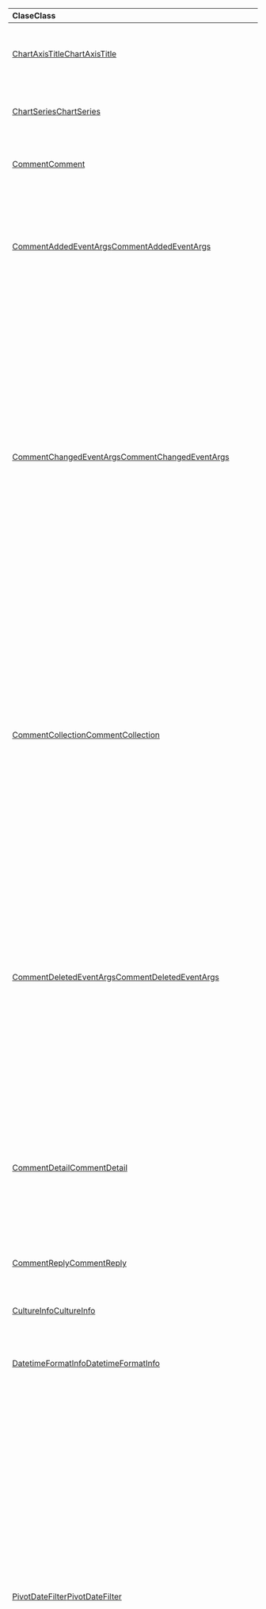 | <span data-ttu-id="75e6f-101">Clase</span><span class="sxs-lookup"><span data-stu-id="75e6f-101">Class</span></span> | <span data-ttu-id="75e6f-102">Campos</span><span class="sxs-lookup"><span data-stu-id="75e6f-102">Fields</span></span> | <span data-ttu-id="75e6f-103">Descripción</span><span class="sxs-lookup"><span data-stu-id="75e6f-103">Description</span></span> |
|:---|:---|:---|
|[<span data-ttu-id="75e6f-104">ChartAxisTitle</span><span class="sxs-lookup"><span data-stu-id="75e6f-104">ChartAxisTitle</span></span>](/javascript/api/excel/excel.chartaxistitle)|[<span data-ttu-id="75e6f-105">textOrientation</span><span class="sxs-lookup"><span data-stu-id="75e6f-105">textOrientation</span></span>](/javascript/api/excel/excel.chartaxistitle#textorientation)|<span data-ttu-id="75e6f-106">Especifica el ángulo al que está orientado el texto para el título del eje del gráfico.</span><span class="sxs-lookup"><span data-stu-id="75e6f-106">Specifies the angle to which the text is oriented for the chart axis title.</span></span>|
|[<span data-ttu-id="75e6f-107">ChartSeries</span><span class="sxs-lookup"><span data-stu-id="75e6f-107">ChartSeries</span></span>](/javascript/api/excel/excel.chartseries)|[<span data-ttu-id="75e6f-108">getDimensionValues(dimension: Excel. ChartSeriesDimension)</span><span class="sxs-lookup"><span data-stu-id="75e6f-108">getDimensionValues(dimension: Excel.ChartSeriesDimension)</span></span>](/javascript/api/excel/excel.chartseries#getdimensionvalues-dimension-)|<span data-ttu-id="75e6f-109">Obtiene los valores de una sola dimensión de la serie de gráficos.</span><span class="sxs-lookup"><span data-stu-id="75e6f-109">Gets the values from a single dimension of the chart series.</span></span>|
|[<span data-ttu-id="75e6f-110">Comment</span><span class="sxs-lookup"><span data-stu-id="75e6f-110">Comment</span></span>](/javascript/api/excel/excel.comment)|[<span data-ttu-id="75e6f-111">contentType</span><span class="sxs-lookup"><span data-stu-id="75e6f-111">contentType</span></span>](/javascript/api/excel/excel.comment#contenttype)|<span data-ttu-id="75e6f-112">Obtiene el tipo de contenido del comentario.</span><span class="sxs-lookup"><span data-stu-id="75e6f-112">Gets the content type of the comment.</span></span>|
|[<span data-ttu-id="75e6f-113">CommentAddedEventArgs</span><span class="sxs-lookup"><span data-stu-id="75e6f-113">CommentAddedEventArgs</span></span>](/javascript/api/excel/excel.commentaddedeventargs)|[<span data-ttu-id="75e6f-114">commentDetails</span><span class="sxs-lookup"><span data-stu-id="75e6f-114">commentDetails</span></span>](/javascript/api/excel/excel.commentaddedeventargs#commentdetails)|<span data-ttu-id="75e6f-115">Obtiene la matriz que contiene el identificador de comentario y los identificadores `CommentDetail` de sus respuestas relacionadas.</span><span class="sxs-lookup"><span data-stu-id="75e6f-115">Gets the `CommentDetail` array that contains the comment ID and IDs of its related replies.</span></span>|
||[<span data-ttu-id="75e6f-116">source</span><span class="sxs-lookup"><span data-stu-id="75e6f-116">source</span></span>](/javascript/api/excel/excel.commentaddedeventargs#source)|<span data-ttu-id="75e6f-117">Especifica el origen del evento.</span><span class="sxs-lookup"><span data-stu-id="75e6f-117">Specifies the source of the event.</span></span>|
||[<span data-ttu-id="75e6f-118">type</span><span class="sxs-lookup"><span data-stu-id="75e6f-118">type</span></span>](/javascript/api/excel/excel.commentaddedeventargs#type)|<span data-ttu-id="75e6f-119">Obtiene el tipo del evento.</span><span class="sxs-lookup"><span data-stu-id="75e6f-119">Gets the type of the event.</span></span>|
||[<span data-ttu-id="75e6f-120">worksheetId</span><span class="sxs-lookup"><span data-stu-id="75e6f-120">worksheetId</span></span>](/javascript/api/excel/excel.commentaddedeventargs#worksheetid)|<span data-ttu-id="75e6f-121">Obtiene el identificador de la hoja de cálculo en la que se produjo el evento.</span><span class="sxs-lookup"><span data-stu-id="75e6f-121">Gets the ID of the worksheet in which the event happened.</span></span>|
|[<span data-ttu-id="75e6f-122">CommentChangedEventArgs</span><span class="sxs-lookup"><span data-stu-id="75e6f-122">CommentChangedEventArgs</span></span>](/javascript/api/excel/excel.commentchangedeventargs)|[<span data-ttu-id="75e6f-123">changeType</span><span class="sxs-lookup"><span data-stu-id="75e6f-123">changeType</span></span>](/javascript/api/excel/excel.commentchangedeventargs#changetype)|<span data-ttu-id="75e6f-124">Obtiene el tipo de cambio que representa cómo se desencadena el evento modificado.</span><span class="sxs-lookup"><span data-stu-id="75e6f-124">Gets the change type that represents how the changed event is triggered.</span></span>|
||[<span data-ttu-id="75e6f-125">commentDetails</span><span class="sxs-lookup"><span data-stu-id="75e6f-125">commentDetails</span></span>](/javascript/api/excel/excel.commentchangedeventargs#commentdetails)|<span data-ttu-id="75e6f-126">Obtiene la matriz que contiene el identificador de comentario y `CommentDetail` los identificadores de sus respuestas relacionadas.</span><span class="sxs-lookup"><span data-stu-id="75e6f-126">Get the `CommentDetail` array which contains the comment ID and IDs of its related replies.</span></span>|
||[<span data-ttu-id="75e6f-127">source</span><span class="sxs-lookup"><span data-stu-id="75e6f-127">source</span></span>](/javascript/api/excel/excel.commentchangedeventargs#source)|<span data-ttu-id="75e6f-128">Especifica el origen del evento.</span><span class="sxs-lookup"><span data-stu-id="75e6f-128">Specifies the source of the event.</span></span>|
||[<span data-ttu-id="75e6f-129">type</span><span class="sxs-lookup"><span data-stu-id="75e6f-129">type</span></span>](/javascript/api/excel/excel.commentchangedeventargs#type)|<span data-ttu-id="75e6f-130">Obtiene el tipo del evento.</span><span class="sxs-lookup"><span data-stu-id="75e6f-130">Gets the type of the event.</span></span>|
||[<span data-ttu-id="75e6f-131">worksheetId</span><span class="sxs-lookup"><span data-stu-id="75e6f-131">worksheetId</span></span>](/javascript/api/excel/excel.commentchangedeventargs#worksheetid)|<span data-ttu-id="75e6f-132">Obtiene el identificador de la hoja de cálculo en la que se produjo el evento.</span><span class="sxs-lookup"><span data-stu-id="75e6f-132">Gets the ID of the worksheet in which the event happened.</span></span>|
|[<span data-ttu-id="75e6f-133">CommentCollection</span><span class="sxs-lookup"><span data-stu-id="75e6f-133">CommentCollection</span></span>](/javascript/api/excel/excel.commentcollection)|[<span data-ttu-id="75e6f-134">onAdded</span><span class="sxs-lookup"><span data-stu-id="75e6f-134">onAdded</span></span>](/javascript/api/excel/excel.commentcollection#onadded)|<span data-ttu-id="75e6f-135">Se produce cuando se agregan los comentarios.</span><span class="sxs-lookup"><span data-stu-id="75e6f-135">Occurs when the comments are added.</span></span>|
||[<span data-ttu-id="75e6f-136">onChanged</span><span class="sxs-lookup"><span data-stu-id="75e6f-136">onChanged</span></span>](/javascript/api/excel/excel.commentcollection#onchanged)|<span data-ttu-id="75e6f-137">Se produce cuando se cambian los comentarios o las respuestas de una colección de comentarios, incluso cuando se eliminan las respuestas.</span><span class="sxs-lookup"><span data-stu-id="75e6f-137">Occurs when comments or replies in a comment collection are changed, including when replies are deleted.</span></span>|
||[<span data-ttu-id="75e6f-138">onDeleted</span><span class="sxs-lookup"><span data-stu-id="75e6f-138">onDeleted</span></span>](/javascript/api/excel/excel.commentcollection#ondeleted)|<span data-ttu-id="75e6f-139">Se produce cuando los comentarios se eliminan en la colección de comentarios.</span><span class="sxs-lookup"><span data-stu-id="75e6f-139">Occurs when comments are deleted in the comment collection.</span></span>|
|[<span data-ttu-id="75e6f-140">CommentDeletedEventArgs</span><span class="sxs-lookup"><span data-stu-id="75e6f-140">CommentDeletedEventArgs</span></span>](/javascript/api/excel/excel.commentdeletedeventargs)|[<span data-ttu-id="75e6f-141">commentDetails</span><span class="sxs-lookup"><span data-stu-id="75e6f-141">commentDetails</span></span>](/javascript/api/excel/excel.commentdeletedeventargs#commentdetails)|<span data-ttu-id="75e6f-142">Obtiene la matriz que contiene el identificador de comentario y los identificadores `CommentDetail` de sus respuestas relacionadas.</span><span class="sxs-lookup"><span data-stu-id="75e6f-142">Gets the `CommentDetail` array that contains the comment ID and IDs of its related replies.</span></span>|
||[<span data-ttu-id="75e6f-143">source</span><span class="sxs-lookup"><span data-stu-id="75e6f-143">source</span></span>](/javascript/api/excel/excel.commentdeletedeventargs#source)|<span data-ttu-id="75e6f-144">Especifica el origen del evento.</span><span class="sxs-lookup"><span data-stu-id="75e6f-144">Specifies the source of the event.</span></span>|
||[<span data-ttu-id="75e6f-145">type</span><span class="sxs-lookup"><span data-stu-id="75e6f-145">type</span></span>](/javascript/api/excel/excel.commentdeletedeventargs#type)|<span data-ttu-id="75e6f-146">Obtiene el tipo del evento.</span><span class="sxs-lookup"><span data-stu-id="75e6f-146">Gets the type of the event.</span></span>|
||[<span data-ttu-id="75e6f-147">worksheetId</span><span class="sxs-lookup"><span data-stu-id="75e6f-147">worksheetId</span></span>](/javascript/api/excel/excel.commentdeletedeventargs#worksheetid)|<span data-ttu-id="75e6f-148">Obtiene el identificador de la hoja de cálculo en la que se produjo el evento.</span><span class="sxs-lookup"><span data-stu-id="75e6f-148">Gets the ID of the worksheet in which the event happened.</span></span>|
|[<span data-ttu-id="75e6f-149">CommentDetail</span><span class="sxs-lookup"><span data-stu-id="75e6f-149">CommentDetail</span></span>](/javascript/api/excel/excel.commentdetail)|[<span data-ttu-id="75e6f-150">commentId</span><span class="sxs-lookup"><span data-stu-id="75e6f-150">commentId</span></span>](/javascript/api/excel/excel.commentdetail#commentid)|<span data-ttu-id="75e6f-151">Representa el identificador del comentario.</span><span class="sxs-lookup"><span data-stu-id="75e6f-151">Represents the ID of the comment.</span></span>|
||[<span data-ttu-id="75e6f-152">replyIds</span><span class="sxs-lookup"><span data-stu-id="75e6f-152">replyIds</span></span>](/javascript/api/excel/excel.commentdetail#replyids)|<span data-ttu-id="75e6f-153">Representa los IDs de las respuestas relacionadas que pertenecen al comentario.</span><span class="sxs-lookup"><span data-stu-id="75e6f-153">Represents the IDs of the related replies that belong to the comment.</span></span>|
|[<span data-ttu-id="75e6f-154">CommentReply</span><span class="sxs-lookup"><span data-stu-id="75e6f-154">CommentReply</span></span>](/javascript/api/excel/excel.commentreply)|[<span data-ttu-id="75e6f-155">contentType</span><span class="sxs-lookup"><span data-stu-id="75e6f-155">contentType</span></span>](/javascript/api/excel/excel.commentreply#contenttype)|<span data-ttu-id="75e6f-156">Tipo de contenido de la respuesta.</span><span class="sxs-lookup"><span data-stu-id="75e6f-156">The content type of the reply.</span></span>|
|[<span data-ttu-id="75e6f-157">CultureInfo</span><span class="sxs-lookup"><span data-stu-id="75e6f-157">CultureInfo</span></span>](/javascript/api/excel/excel.cultureinfo)|[<span data-ttu-id="75e6f-158">datetimeFormat</span><span class="sxs-lookup"><span data-stu-id="75e6f-158">datetimeFormat</span></span>](/javascript/api/excel/excel.cultureinfo#datetimeformat)|<span data-ttu-id="75e6f-159">Define el formato culturalmente adecuado para mostrar fecha y hora.</span><span class="sxs-lookup"><span data-stu-id="75e6f-159">Defines the culturally appropriate format of displaying date and time.</span></span>|
|[<span data-ttu-id="75e6f-160">DatetimeFormatInfo</span><span class="sxs-lookup"><span data-stu-id="75e6f-160">DatetimeFormatInfo</span></span>](/javascript/api/excel/excel.datetimeformatinfo)|[<span data-ttu-id="75e6f-161">dateSeparator</span><span class="sxs-lookup"><span data-stu-id="75e6f-161">dateSeparator</span></span>](/javascript/api/excel/excel.datetimeformatinfo#dateseparator)|<span data-ttu-id="75e6f-162">Obtiene la cadena usada como separador de fecha.</span><span class="sxs-lookup"><span data-stu-id="75e6f-162">Gets the string used as the date separator.</span></span>|
||[<span data-ttu-id="75e6f-163">longDatePattern</span><span class="sxs-lookup"><span data-stu-id="75e6f-163">longDatePattern</span></span>](/javascript/api/excel/excel.datetimeformatinfo#longdatepattern)|<span data-ttu-id="75e6f-164">Obtiene la cadena de formato de un valor de fecha larga.</span><span class="sxs-lookup"><span data-stu-id="75e6f-164">Gets the format string for a long date value.</span></span>|
||[<span data-ttu-id="75e6f-165">longTimePattern</span><span class="sxs-lookup"><span data-stu-id="75e6f-165">longTimePattern</span></span>](/javascript/api/excel/excel.datetimeformatinfo#longtimepattern)|<span data-ttu-id="75e6f-166">Obtiene la cadena de formato de un valor de tiempo largo.</span><span class="sxs-lookup"><span data-stu-id="75e6f-166">Gets the format string for a long time value.</span></span>|
||[<span data-ttu-id="75e6f-167">shortDatePattern</span><span class="sxs-lookup"><span data-stu-id="75e6f-167">shortDatePattern</span></span>](/javascript/api/excel/excel.datetimeformatinfo#shortdatepattern)|<span data-ttu-id="75e6f-168">Obtiene la cadena de formato de un valor de fecha breve.</span><span class="sxs-lookup"><span data-stu-id="75e6f-168">Gets the format string for a short date value.</span></span>|
||[<span data-ttu-id="75e6f-169">timeSeparator</span><span class="sxs-lookup"><span data-stu-id="75e6f-169">timeSeparator</span></span>](/javascript/api/excel/excel.datetimeformatinfo#timeseparator)|<span data-ttu-id="75e6f-170">Obtiene la cadena usada como separador de hora.</span><span class="sxs-lookup"><span data-stu-id="75e6f-170">Gets the string used as the time separator.</span></span>|
|[<span data-ttu-id="75e6f-171">PivotDateFilter</span><span class="sxs-lookup"><span data-stu-id="75e6f-171">PivotDateFilter</span></span>](/javascript/api/excel/excel.pivotdatefilter)|[<span data-ttu-id="75e6f-172">comparador</span><span class="sxs-lookup"><span data-stu-id="75e6f-172">comparator</span></span>](/javascript/api/excel/excel.pivotdatefilter#comparator)|<span data-ttu-id="75e6f-173">El comparador es el valor estático con el que se comparan otros valores.</span><span class="sxs-lookup"><span data-stu-id="75e6f-173">The comparator is the static value to which other values are compared.</span></span>|
||[<span data-ttu-id="75e6f-174">condition</span><span class="sxs-lookup"><span data-stu-id="75e6f-174">condition</span></span>](/javascript/api/excel/excel.pivotdatefilter#condition)|<span data-ttu-id="75e6f-175">Especifica la condición del filtro, que define los criterios de filtrado necesarios.</span><span class="sxs-lookup"><span data-stu-id="75e6f-175">Specifies the condition for the filter, which defines the necessary filtering criteria.</span></span>|
||[<span data-ttu-id="75e6f-176">exclusive</span><span class="sxs-lookup"><span data-stu-id="75e6f-176">exclusive</span></span>](/javascript/api/excel/excel.pivotdatefilter#exclusive)|<span data-ttu-id="75e6f-177">Si `true` , filter excluye los *elementos* que cumplen los criterios.</span><span class="sxs-lookup"><span data-stu-id="75e6f-177">If `true`, filter *excludes* items that meet criteria.</span></span>|
||[<span data-ttu-id="75e6f-178">lowerBound</span><span class="sxs-lookup"><span data-stu-id="75e6f-178">lowerBound</span></span>](/javascript/api/excel/excel.pivotdatefilter#lowerbound)|<span data-ttu-id="75e6f-179">Límite inferior del intervalo para la `between` condición de filtro.</span><span class="sxs-lookup"><span data-stu-id="75e6f-179">The lower-bound of the range for the `between` filter condition.</span></span>|
||[<span data-ttu-id="75e6f-180">upperBound</span><span class="sxs-lookup"><span data-stu-id="75e6f-180">upperBound</span></span>](/javascript/api/excel/excel.pivotdatefilter#upperbound)|<span data-ttu-id="75e6f-181">Límite superior del intervalo para la `between` condición de filtro.</span><span class="sxs-lookup"><span data-stu-id="75e6f-181">The upper-bound of the range for the `between` filter condition.</span></span>|
||[<span data-ttu-id="75e6f-182">wholeDays</span><span class="sxs-lookup"><span data-stu-id="75e6f-182">wholeDays</span></span>](/javascript/api/excel/excel.pivotdatefilter#wholedays)|<span data-ttu-id="75e6f-183">For , y las condiciones de filtro, indica si se deben realizar comparaciones `equals` `before` como días `after` `between` enteros.</span><span class="sxs-lookup"><span data-stu-id="75e6f-183">For `equals`, `before`, `after`, and `between` filter conditions, indicates if comparisons should be made as whole days.</span></span>|
|[<span data-ttu-id="75e6f-184">PivotField</span><span class="sxs-lookup"><span data-stu-id="75e6f-184">PivotField</span></span>](/javascript/api/excel/excel.pivotfield)|[<span data-ttu-id="75e6f-185">applyFilter(filter: Excel. PivotFilters)</span><span class="sxs-lookup"><span data-stu-id="75e6f-185">applyFilter(filter: Excel.PivotFilters)</span></span>](/javascript/api/excel/excel.pivotfield#applyfilter-filter-)|<span data-ttu-id="75e6f-186">Establece uno o varios de los filtros dinámicos actuales del campo y los aplica al campo.</span><span class="sxs-lookup"><span data-stu-id="75e6f-186">Sets one or more of the field's current PivotFilters and applies them to the field.</span></span>|
||[<span data-ttu-id="75e6f-187">clearAllFilters()</span><span class="sxs-lookup"><span data-stu-id="75e6f-187">clearAllFilters()</span></span>](/javascript/api/excel/excel.pivotfield#clearallfilters--)|<span data-ttu-id="75e6f-188">Borra todos los criterios de todos los filtros del campo.</span><span class="sxs-lookup"><span data-stu-id="75e6f-188">Clears all criteria from all of the field's filters.</span></span>|
||[<span data-ttu-id="75e6f-189">clearFilter(filterType: Excel. PivotFilterType)</span><span class="sxs-lookup"><span data-stu-id="75e6f-189">clearFilter(filterType: Excel.PivotFilterType)</span></span>](/javascript/api/excel/excel.pivotfield#clearfilter-filtertype-)|<span data-ttu-id="75e6f-190">Borra todos los criterios existentes del filtro del campo del tipo especificado (si se aplica uno actualmente).</span><span class="sxs-lookup"><span data-stu-id="75e6f-190">Clears all existing criteria from the field's filter of the given type (if one is currently applied).</span></span>|
||[<span data-ttu-id="75e6f-191">getFilters()</span><span class="sxs-lookup"><span data-stu-id="75e6f-191">getFilters()</span></span>](/javascript/api/excel/excel.pivotfield#getfilters--)|<span data-ttu-id="75e6f-192">Obtiene todos los filtros aplicados actualmente en el campo.</span><span class="sxs-lookup"><span data-stu-id="75e6f-192">Gets all filters currently applied on the field.</span></span>|
||[<span data-ttu-id="75e6f-193">isFiltered(filterType?: Excel. PivotFilterType)</span><span class="sxs-lookup"><span data-stu-id="75e6f-193">isFiltered(filterType?: Excel.PivotFilterType)</span></span>](/javascript/api/excel/excel.pivotfield#isfiltered-filtertype-)|<span data-ttu-id="75e6f-194">Comprueba si hay filtros aplicados en el campo.</span><span class="sxs-lookup"><span data-stu-id="75e6f-194">Checks if there are any applied filters on the field.</span></span>|
|[<span data-ttu-id="75e6f-195">PivotFilters</span><span class="sxs-lookup"><span data-stu-id="75e6f-195">PivotFilters</span></span>](/javascript/api/excel/excel.pivotfilters)|[<span data-ttu-id="75e6f-196">dateFilter</span><span class="sxs-lookup"><span data-stu-id="75e6f-196">dateFilter</span></span>](/javascript/api/excel/excel.pivotfilters#datefilter)|<span data-ttu-id="75e6f-197">El filtro de fecha aplicado actualmente del campo dinámico.</span><span class="sxs-lookup"><span data-stu-id="75e6f-197">The PivotField's currently applied date filter.</span></span>|
||[<span data-ttu-id="75e6f-198">labelFilter</span><span class="sxs-lookup"><span data-stu-id="75e6f-198">labelFilter</span></span>](/javascript/api/excel/excel.pivotfilters#labelfilter)|<span data-ttu-id="75e6f-199">El filtro de etiquetas aplicado actualmente del Campo dinámico.</span><span class="sxs-lookup"><span data-stu-id="75e6f-199">The PivotField's currently applied label filter.</span></span>|
||[<span data-ttu-id="75e6f-200">manualFilter</span><span class="sxs-lookup"><span data-stu-id="75e6f-200">manualFilter</span></span>](/javascript/api/excel/excel.pivotfilters#manualfilter)|<span data-ttu-id="75e6f-201">El filtro manual del campo dinámico aplicado actualmente.</span><span class="sxs-lookup"><span data-stu-id="75e6f-201">The PivotField's currently applied manual filter.</span></span>|
||[<span data-ttu-id="75e6f-202">valueFilter</span><span class="sxs-lookup"><span data-stu-id="75e6f-202">valueFilter</span></span>](/javascript/api/excel/excel.pivotfilters#valuefilter)|<span data-ttu-id="75e6f-203">El filtro de valores aplicado actualmente del campo dinámico.</span><span class="sxs-lookup"><span data-stu-id="75e6f-203">The PivotField's currently applied value filter.</span></span>|
|[<span data-ttu-id="75e6f-204">PivotLabelFilter</span><span class="sxs-lookup"><span data-stu-id="75e6f-204">PivotLabelFilter</span></span>](/javascript/api/excel/excel.pivotlabelfilter)|[<span data-ttu-id="75e6f-205">comparador</span><span class="sxs-lookup"><span data-stu-id="75e6f-205">comparator</span></span>](/javascript/api/excel/excel.pivotlabelfilter#comparator)|<span data-ttu-id="75e6f-206">El comparador es el valor estático con el que se comparan otros valores.</span><span class="sxs-lookup"><span data-stu-id="75e6f-206">The comparator is the static value to which other values are compared.</span></span>|
||[<span data-ttu-id="75e6f-207">condition</span><span class="sxs-lookup"><span data-stu-id="75e6f-207">condition</span></span>](/javascript/api/excel/excel.pivotlabelfilter#condition)|<span data-ttu-id="75e6f-208">Especifica la condición del filtro, que define los criterios de filtrado necesarios.</span><span class="sxs-lookup"><span data-stu-id="75e6f-208">Specifies the condition for the filter, which defines the necessary filtering criteria.</span></span>|
||[<span data-ttu-id="75e6f-209">exclusive</span><span class="sxs-lookup"><span data-stu-id="75e6f-209">exclusive</span></span>](/javascript/api/excel/excel.pivotlabelfilter#exclusive)|<span data-ttu-id="75e6f-210">Si `true` , filter excluye los *elementos* que cumplen los criterios.</span><span class="sxs-lookup"><span data-stu-id="75e6f-210">If `true`, filter *excludes* items that meet criteria.</span></span>|
||[<span data-ttu-id="75e6f-211">lowerBound</span><span class="sxs-lookup"><span data-stu-id="75e6f-211">lowerBound</span></span>](/javascript/api/excel/excel.pivotlabelfilter#lowerbound)|<span data-ttu-id="75e6f-212">Límite inferior del intervalo para la `between` condición de filtro.</span><span class="sxs-lookup"><span data-stu-id="75e6f-212">The lower-bound of the range for the `between` filter condition.</span></span>|
||[<span data-ttu-id="75e6f-213">substring</span><span class="sxs-lookup"><span data-stu-id="75e6f-213">substring</span></span>](/javascript/api/excel/excel.pivotlabelfilter#substring)|<span data-ttu-id="75e6f-214">La subcadena usada para `beginsWith` , y las condiciones de `endsWith` `contains` filtro.</span><span class="sxs-lookup"><span data-stu-id="75e6f-214">The substring used for `beginsWith`, `endsWith`, and `contains` filter conditions.</span></span>|
||[<span data-ttu-id="75e6f-215">upperBound</span><span class="sxs-lookup"><span data-stu-id="75e6f-215">upperBound</span></span>](/javascript/api/excel/excel.pivotlabelfilter#upperbound)|<span data-ttu-id="75e6f-216">Límite superior del intervalo para la `between` condición de filtro.</span><span class="sxs-lookup"><span data-stu-id="75e6f-216">The upper-bound of the range for the `between` filter condition.</span></span>|
|[<span data-ttu-id="75e6f-217">PivotManualFilter</span><span class="sxs-lookup"><span data-stu-id="75e6f-217">PivotManualFilter</span></span>](/javascript/api/excel/excel.pivotmanualfilter)|[<span data-ttu-id="75e6f-218">selectedItems</span><span class="sxs-lookup"><span data-stu-id="75e6f-218">selectedItems</span></span>](/javascript/api/excel/excel.pivotmanualfilter#selecteditems)|<span data-ttu-id="75e6f-219">Una lista de elementos seleccionados para filtrar manualmente.</span><span class="sxs-lookup"><span data-stu-id="75e6f-219">A list of selected items to manually filter.</span></span>|
|[<span data-ttu-id="75e6f-220">PivotTable</span><span class="sxs-lookup"><span data-stu-id="75e6f-220">PivotTable</span></span>](/javascript/api/excel/excel.pivottable)|[<span data-ttu-id="75e6f-221">allowMultipleFiltersPerField</span><span class="sxs-lookup"><span data-stu-id="75e6f-221">allowMultipleFiltersPerField</span></span>](/javascript/api/excel/excel.pivottable#allowmultiplefiltersperfield)|<span data-ttu-id="75e6f-222">Especifica si la tabla dinámica permite la aplicación de varios filtros dinámicos en un campo dinámico determinado de la tabla.</span><span class="sxs-lookup"><span data-stu-id="75e6f-222">Specifies if the PivotTable allows the application of multiple PivotFilters on a given PivotField in the table.</span></span>|
|[<span data-ttu-id="75e6f-223">PivotTableScopedCollection</span><span class="sxs-lookup"><span data-stu-id="75e6f-223">PivotTableScopedCollection</span></span>](/javascript/api/excel/excel.pivottablescopedcollection)|[<span data-ttu-id="75e6f-224">getCount()</span><span class="sxs-lookup"><span data-stu-id="75e6f-224">getCount()</span></span>](/javascript/api/excel/excel.pivottablescopedcollection#getcount--)|<span data-ttu-id="75e6f-225">Obtiene el número de tablas dinámicas de la colección.</span><span class="sxs-lookup"><span data-stu-id="75e6f-225">Gets the number of PivotTables in the collection.</span></span>|
||[<span data-ttu-id="75e6f-226">getFirst()</span><span class="sxs-lookup"><span data-stu-id="75e6f-226">getFirst()</span></span>](/javascript/api/excel/excel.pivottablescopedcollection#getfirst--)|<span data-ttu-id="75e6f-227">Obtiene la primera tabla dinámica de la colección.</span><span class="sxs-lookup"><span data-stu-id="75e6f-227">Gets the first PivotTable in the collection.</span></span>|
||[<span data-ttu-id="75e6f-228">getItem(key: string)</span><span class="sxs-lookup"><span data-stu-id="75e6f-228">getItem(key: string)</span></span>](/javascript/api/excel/excel.pivottablescopedcollection#getitem-key-)|<span data-ttu-id="75e6f-229">Obtiene una tabla dinámica por nombre.</span><span class="sxs-lookup"><span data-stu-id="75e6f-229">Gets a PivotTable by name.</span></span>|
||[<span data-ttu-id="75e6f-230">getItemOrNullObject(name: string)</span><span class="sxs-lookup"><span data-stu-id="75e6f-230">getItemOrNullObject(name: string)</span></span>](/javascript/api/excel/excel.pivottablescopedcollection#getitemornullobject-name-)|<span data-ttu-id="75e6f-231">Obtiene una tabla dinámica por nombre.</span><span class="sxs-lookup"><span data-stu-id="75e6f-231">Gets a PivotTable by name.</span></span>|
||[<span data-ttu-id="75e6f-232">items</span><span class="sxs-lookup"><span data-stu-id="75e6f-232">items</span></span>](/javascript/api/excel/excel.pivottablescopedcollection#items)|<span data-ttu-id="75e6f-233">Obtiene los elementos secundarios cargados en esta colección.</span><span class="sxs-lookup"><span data-stu-id="75e6f-233">Gets the loaded child items in this collection.</span></span>|
|[<span data-ttu-id="75e6f-234">PivotValueFilter</span><span class="sxs-lookup"><span data-stu-id="75e6f-234">PivotValueFilter</span></span>](/javascript/api/excel/excel.pivotvaluefilter)|[<span data-ttu-id="75e6f-235">comparador</span><span class="sxs-lookup"><span data-stu-id="75e6f-235">comparator</span></span>](/javascript/api/excel/excel.pivotvaluefilter#comparator)|<span data-ttu-id="75e6f-236">El comparador es el valor estático con el que se comparan otros valores.</span><span class="sxs-lookup"><span data-stu-id="75e6f-236">The comparator is the static value to which other values are compared.</span></span>|
||[<span data-ttu-id="75e6f-237">condition</span><span class="sxs-lookup"><span data-stu-id="75e6f-237">condition</span></span>](/javascript/api/excel/excel.pivotvaluefilter#condition)|<span data-ttu-id="75e6f-238">Especifica la condición del filtro, que define los criterios de filtrado necesarios.</span><span class="sxs-lookup"><span data-stu-id="75e6f-238">Specifies the condition for the filter, which defines the necessary filtering criteria.</span></span>|
||[<span data-ttu-id="75e6f-239">exclusive</span><span class="sxs-lookup"><span data-stu-id="75e6f-239">exclusive</span></span>](/javascript/api/excel/excel.pivotvaluefilter#exclusive)|<span data-ttu-id="75e6f-240">Si `true` , filter excluye los *elementos* que cumplen los criterios.</span><span class="sxs-lookup"><span data-stu-id="75e6f-240">If `true`, filter *excludes* items that meet criteria.</span></span>|
||[<span data-ttu-id="75e6f-241">lowerBound</span><span class="sxs-lookup"><span data-stu-id="75e6f-241">lowerBound</span></span>](/javascript/api/excel/excel.pivotvaluefilter#lowerbound)|<span data-ttu-id="75e6f-242">Límite inferior del intervalo para la `between` condición de filtro.</span><span class="sxs-lookup"><span data-stu-id="75e6f-242">The lower-bound of the range for the `between` filter condition.</span></span>|
||[<span data-ttu-id="75e6f-243">selectionType</span><span class="sxs-lookup"><span data-stu-id="75e6f-243">selectionType</span></span>](/javascript/api/excel/excel.pivotvaluefilter#selectiontype)|<span data-ttu-id="75e6f-244">Especifica si el filtro es para los elementos N superior/inferior, el porcentaje N superior/inferior o la suma N superior/inferior.</span><span class="sxs-lookup"><span data-stu-id="75e6f-244">Specifies if the filter is for the top/bottom N items, top/bottom N percent, or top/bottom N sum.</span></span>|
||[<span data-ttu-id="75e6f-245">umbral</span><span class="sxs-lookup"><span data-stu-id="75e6f-245">threshold</span></span>](/javascript/api/excel/excel.pivotvaluefilter#threshold)|<span data-ttu-id="75e6f-246">Número de umbral "N" de elementos, porcentaje o suma que se filtrarán para una condición de filtro superior/inferior.</span><span class="sxs-lookup"><span data-stu-id="75e6f-246">The "N" threshold number of items, percent, or sum to be filtered for a top/bottom filter condition.</span></span>|
||[<span data-ttu-id="75e6f-247">upperBound</span><span class="sxs-lookup"><span data-stu-id="75e6f-247">upperBound</span></span>](/javascript/api/excel/excel.pivotvaluefilter#upperbound)|<span data-ttu-id="75e6f-248">Límite superior del intervalo para la `between` condición de filtro.</span><span class="sxs-lookup"><span data-stu-id="75e6f-248">The upper-bound of the range for the `between` filter condition.</span></span>|
||[<span data-ttu-id="75e6f-249">value</span><span class="sxs-lookup"><span data-stu-id="75e6f-249">value</span></span>](/javascript/api/excel/excel.pivotvaluefilter#value)|<span data-ttu-id="75e6f-250">Nombre del "valor" elegido en el campo por el que se va a filtrar.</span><span class="sxs-lookup"><span data-stu-id="75e6f-250">Name of the chosen "value" in the field by which to filter.</span></span>|
|[<span data-ttu-id="75e6f-251">Range</span><span class="sxs-lookup"><span data-stu-id="75e6f-251">Range</span></span>](/javascript/api/excel/excel.range)|[<span data-ttu-id="75e6f-252">getDirectPrecedents()</span><span class="sxs-lookup"><span data-stu-id="75e6f-252">getDirectPrecedents()</span></span>](/javascript/api/excel/excel.range#getdirectprecedents--)|<span data-ttu-id="75e6f-253">Devuelve un objeto que representa el rango que contiene todos los precedentes directos de una celda en la misma hoja de cálculo o `WorkbookRangeAreas` en varias hojas de cálculo.</span><span class="sxs-lookup"><span data-stu-id="75e6f-253">Returns a `WorkbookRangeAreas` object that represents the range containing all the direct precedents of a cell in the same worksheet or in multiple worksheets.</span></span>|
||[<span data-ttu-id="75e6f-254">getPivotTables(fullyContained?: boolean)</span><span class="sxs-lookup"><span data-stu-id="75e6f-254">getPivotTables(fullyContained?: boolean)</span></span>](/javascript/api/excel/excel.range#getpivottables-fullycontained-)|<span data-ttu-id="75e6f-255">Obtiene una colección con ámbito de tablas dinámicas que se superponen con el intervalo.</span><span class="sxs-lookup"><span data-stu-id="75e6f-255">Gets a scoped collection of PivotTables that overlap with the range.</span></span>|
||[<span data-ttu-id="75e6f-256">getSpillParent()</span><span class="sxs-lookup"><span data-stu-id="75e6f-256">getSpillParent()</span></span>](/javascript/api/excel/excel.range#getspillparent--)|<span data-ttu-id="75e6f-257">Obtiene el intervalo que contiene la celda de delimitador de una celda en la que se derrama.</span><span class="sxs-lookup"><span data-stu-id="75e6f-257">Gets the range object containing the anchor cell for a cell getting spilled into.</span></span>|
||[<span data-ttu-id="75e6f-258">getSpillParentOrNullObject()</span><span class="sxs-lookup"><span data-stu-id="75e6f-258">getSpillParentOrNullObject()</span></span>](/javascript/api/excel/excel.range#getspillparentornullobject--)|<span data-ttu-id="75e6f-259">Obtiene el objeto de intervalo que contiene la celda delimitadora de la celda en la que se va a desbordar.</span><span class="sxs-lookup"><span data-stu-id="75e6f-259">Gets the range object containing the anchor cell for the cell getting spilled into.</span></span>|
||[<span data-ttu-id="75e6f-260">getSpillingToRange()</span><span class="sxs-lookup"><span data-stu-id="75e6f-260">getSpillingToRange()</span></span>](/javascript/api/excel/excel.range#getspillingtorange--)|<span data-ttu-id="75e6f-261">Obtiene el objeto de intervalo que contiene el intervalo de desbordamiento al llamar en una celda de delimitador.</span><span class="sxs-lookup"><span data-stu-id="75e6f-261">Gets the range object containing the spill range when called on an anchor cell.</span></span>|
||[<span data-ttu-id="75e6f-262">getSpillingToRangeOrNullObject()</span><span class="sxs-lookup"><span data-stu-id="75e6f-262">getSpillingToRangeOrNullObject()</span></span>](/javascript/api/excel/excel.range#getspillingtorangeornullobject--)|<span data-ttu-id="75e6f-263">Obtiene el objeto de intervalo que contiene el intervalo de desbordamiento al llamar en una celda de delimitador.</span><span class="sxs-lookup"><span data-stu-id="75e6f-263">Gets the range object containing the spill range when called on an anchor cell.</span></span>|
||[<span data-ttu-id="75e6f-264">hasSpill</span><span class="sxs-lookup"><span data-stu-id="75e6f-264">hasSpill</span></span>](/javascript/api/excel/excel.range#hasspill)|<span data-ttu-id="75e6f-265">Indica si todas las celdas tienen un borde de desbordamiento.</span><span class="sxs-lookup"><span data-stu-id="75e6f-265">Represents if all cells have a spill border.</span></span>|
||[<span data-ttu-id="75e6f-266">numberFormatCategories</span><span class="sxs-lookup"><span data-stu-id="75e6f-266">numberFormatCategories</span></span>](/javascript/api/excel/excel.range#numberformatcategories)|<span data-ttu-id="75e6f-267">Representa la categoría del formato de número de cada celda.</span><span class="sxs-lookup"><span data-stu-id="75e6f-267">Represents the category of number format of each cell.</span></span>|
||[<span data-ttu-id="75e6f-268">savedAsArray</span><span class="sxs-lookup"><span data-stu-id="75e6f-268">savedAsArray</span></span>](/javascript/api/excel/excel.range#savedasarray)|<span data-ttu-id="75e6f-269">Representa si todas las celdas se guardarían como una fórmula de matriz.</span><span class="sxs-lookup"><span data-stu-id="75e6f-269">Represents if all the cells would be saved as an array formula.</span></span>|
|[<span data-ttu-id="75e6f-270">RangeAreasCollection</span><span class="sxs-lookup"><span data-stu-id="75e6f-270">RangeAreasCollection</span></span>](/javascript/api/excel/excel.rangeareascollection)|[<span data-ttu-id="75e6f-271">getCount()</span><span class="sxs-lookup"><span data-stu-id="75e6f-271">getCount()</span></span>](/javascript/api/excel/excel.rangeareascollection#getcount--)|<span data-ttu-id="75e6f-272">Obtiene el número de `RangeAreas` objetos de esta colección.</span><span class="sxs-lookup"><span data-stu-id="75e6f-272">Gets the number of `RangeAreas` objects in this collection.</span></span>|
||[<span data-ttu-id="75e6f-273">getItemAt(index: number)</span><span class="sxs-lookup"><span data-stu-id="75e6f-273">getItemAt(index: number)</span></span>](/javascript/api/excel/excel.rangeareascollection#getitemat-index-)|<span data-ttu-id="75e6f-274">Devuelve el `RangeAreas` objeto en función de la posición de la colección.</span><span class="sxs-lookup"><span data-stu-id="75e6f-274">Returns the `RangeAreas` object based on position in the collection.</span></span>|
||[<span data-ttu-id="75e6f-275">items</span><span class="sxs-lookup"><span data-stu-id="75e6f-275">items</span></span>](/javascript/api/excel/excel.rangeareascollection#items)|<span data-ttu-id="75e6f-276">Obtiene los elementos secundarios cargados en esta colección.</span><span class="sxs-lookup"><span data-stu-id="75e6f-276">Gets the loaded child items in this collection.</span></span>|
|[<span data-ttu-id="75e6f-277">WorkbookRangeAreas</span><span class="sxs-lookup"><span data-stu-id="75e6f-277">WorkbookRangeAreas</span></span>](/javascript/api/excel/excel.workbookrangeareas)|[<span data-ttu-id="75e6f-278">getRangeAreasBySheet(key: string)</span><span class="sxs-lookup"><span data-stu-id="75e6f-278">getRangeAreasBySheet(key: string)</span></span>](/javascript/api/excel/excel.workbookrangeareas#getrangeareasbysheet-key-)|<span data-ttu-id="75e6f-279">Devuelve el `RangeAreas` objeto en función del identificador o el nombre de la hoja de cálculo de la colección.</span><span class="sxs-lookup"><span data-stu-id="75e6f-279">Returns the `RangeAreas` object based on worksheet ID or name in the collection.</span></span>|
||[<span data-ttu-id="75e6f-280">getRangeAreasOrNullObjectBySheet(key: string)</span><span class="sxs-lookup"><span data-stu-id="75e6f-280">getRangeAreasOrNullObjectBySheet(key: string)</span></span>](/javascript/api/excel/excel.workbookrangeareas#getrangeareasornullobjectbysheet-key-)|<span data-ttu-id="75e6f-281">Devuelve el `RangeAreas` objeto basado en el nombre de la hoja de cálculo o el identificador de la colección.</span><span class="sxs-lookup"><span data-stu-id="75e6f-281">Returns the `RangeAreas` object based on worksheet name or ID in the collection.</span></span>|
||[<span data-ttu-id="75e6f-282">direcciones</span><span class="sxs-lookup"><span data-stu-id="75e6f-282">addresses</span></span>](/javascript/api/excel/excel.workbookrangeareas#addresses)|<span data-ttu-id="75e6f-283">Devuelve una matriz de direcciones al estilo A1.</span><span class="sxs-lookup"><span data-stu-id="75e6f-283">Returns an array of addresses in A1-style.</span></span>|
||[<span data-ttu-id="75e6f-284">areas</span><span class="sxs-lookup"><span data-stu-id="75e6f-284">areas</span></span>](/javascript/api/excel/excel.workbookrangeareas#areas)|<span data-ttu-id="75e6f-285">Devuelve el `RangeAreasCollection` objeto.</span><span class="sxs-lookup"><span data-stu-id="75e6f-285">Returns the `RangeAreasCollection` object.</span></span>|
||[<span data-ttu-id="75e6f-286">intervalos</span><span class="sxs-lookup"><span data-stu-id="75e6f-286">ranges</span></span>](/javascript/api/excel/excel.workbookrangeareas#ranges)|<span data-ttu-id="75e6f-287">Devuelve intervalos que componen este objeto en un `RangeCollection` objeto.</span><span class="sxs-lookup"><span data-stu-id="75e6f-287">Returns ranges that comprise this object in a `RangeCollection` object.</span></span>|
|[<span data-ttu-id="75e6f-288">Worksheet</span><span class="sxs-lookup"><span data-stu-id="75e6f-288">Worksheet</span></span>](/javascript/api/excel/excel.worksheet)|[<span data-ttu-id="75e6f-289">customProperties</span><span class="sxs-lookup"><span data-stu-id="75e6f-289">customProperties</span></span>](/javascript/api/excel/excel.worksheet#customproperties)|<span data-ttu-id="75e6f-290">Obtiene una colección de propiedades personalizadas a nivel de hoja de cálculo.</span><span class="sxs-lookup"><span data-stu-id="75e6f-290">Gets a collection of worksheet-level custom properties.</span></span>|
|[<span data-ttu-id="75e6f-291">WorksheetCustomProperty</span><span class="sxs-lookup"><span data-stu-id="75e6f-291">WorksheetCustomProperty</span></span>](/javascript/api/excel/excel.worksheetcustomproperty)|[<span data-ttu-id="75e6f-292">delete()</span><span class="sxs-lookup"><span data-stu-id="75e6f-292">delete()</span></span>](/javascript/api/excel/excel.worksheetcustomproperty#delete--)|<span data-ttu-id="75e6f-293">Elimina la propiedad personalizada.</span><span class="sxs-lookup"><span data-stu-id="75e6f-293">Deletes the custom property.</span></span>|
||[<span data-ttu-id="75e6f-294">key</span><span class="sxs-lookup"><span data-stu-id="75e6f-294">key</span></span>](/javascript/api/excel/excel.worksheetcustomproperty#key)|<span data-ttu-id="75e6f-295">Obtiene la clave de la propiedad personalizada.</span><span class="sxs-lookup"><span data-stu-id="75e6f-295">Gets the key of the custom property.</span></span>|
||[<span data-ttu-id="75e6f-296">value</span><span class="sxs-lookup"><span data-stu-id="75e6f-296">value</span></span>](/javascript/api/excel/excel.worksheetcustomproperty#value)|<span data-ttu-id="75e6f-297">Obtiene o establece el valor de la propiedad personalizada.</span><span class="sxs-lookup"><span data-stu-id="75e6f-297">Gets or sets the value of the custom property.</span></span>|
|[<span data-ttu-id="75e6f-298">WorksheetCustomPropertyCollection</span><span class="sxs-lookup"><span data-stu-id="75e6f-298">WorksheetCustomPropertyCollection</span></span>](/javascript/api/excel/excel.worksheetcustompropertycollection)|[<span data-ttu-id="75e6f-299">add(key: string, value: string)</span><span class="sxs-lookup"><span data-stu-id="75e6f-299">add(key: string, value: string)</span></span>](/javascript/api/excel/excel.worksheetcustompropertycollection#add-key--value-)|<span data-ttu-id="75e6f-300">Agrega una nueva propiedad personalizada que se asigna a la clave proporcionada.</span><span class="sxs-lookup"><span data-stu-id="75e6f-300">Adds a new custom property that maps to the provided key.</span></span>|
||[<span data-ttu-id="75e6f-301">getCount()</span><span class="sxs-lookup"><span data-stu-id="75e6f-301">getCount()</span></span>](/javascript/api/excel/excel.worksheetcustompropertycollection#getcount--)|<span data-ttu-id="75e6f-302">Obtiene el número de propiedades personalizadas de esta hoja de cálculo.</span><span class="sxs-lookup"><span data-stu-id="75e6f-302">Gets the number of custom properties on this worksheet.</span></span>|
||[<span data-ttu-id="75e6f-303">getItem(key: string)</span><span class="sxs-lookup"><span data-stu-id="75e6f-303">getItem(key: string)</span></span>](/javascript/api/excel/excel.worksheetcustompropertycollection#getitem-key-)|<span data-ttu-id="75e6f-304">Obtiene un objeto de propiedad personalizada mediante su clave, que no distingue mayúsculas de minúsculas.</span><span class="sxs-lookup"><span data-stu-id="75e6f-304">Gets a custom property object by its key, which is case-insensitive.</span></span>|
||[<span data-ttu-id="75e6f-305">getItemOrNullObject(key: string)</span><span class="sxs-lookup"><span data-stu-id="75e6f-305">getItemOrNullObject(key: string)</span></span>](/javascript/api/excel/excel.worksheetcustompropertycollection#getitemornullobject-key-)|<span data-ttu-id="75e6f-306">Obtiene un objeto de propiedad personalizada mediante su clave, que no distingue mayúsculas de minúsculas.</span><span class="sxs-lookup"><span data-stu-id="75e6f-306">Gets a custom property object by its key, which is case-insensitive.</span></span>|
||[<span data-ttu-id="75e6f-307">items</span><span class="sxs-lookup"><span data-stu-id="75e6f-307">items</span></span>](/javascript/api/excel/excel.worksheetcustompropertycollection#items)|<span data-ttu-id="75e6f-308">Obtiene los elementos secundarios cargados en esta colección.</span><span class="sxs-lookup"><span data-stu-id="75e6f-308">Gets the loaded child items in this collection.</span></span>|
